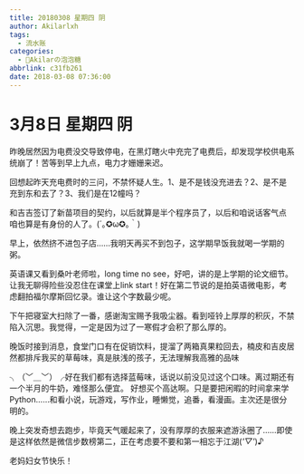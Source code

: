 ```yaml
---
title: 20180308 星期四 阴
author: Akilarlxh
tags:
  - 流水账
categories:
  - 🍬Akilarの泡泡糖
abbrlink: c31fb261
date: 2018-03-08 07:36:00
---
```

# 3月8日 星期四 阴

昨晚居然因为电费没交导致停电，在黑灯瞎火中充完了电费后，却发现学校供电系统崩了！苦等到早上九点，电力才姗姗来迟。

回想起昨天充电费时的三问，不禁怀疑人生。1、是不是钱没充进去？2、是不是充到东和去了？3、我们是在12幢吗？

和吉吉签订了新苗项目的契约，以后就算是半个程序员了，以后和咱说话客气点 咱也算是有身份的人了。(´｡✪ω✪｡｀)

早上，依然挤不进包子店……我明天再买不到包子，这学期早饭我就喝一学期的粥。

英语课又看到桑叶老师啦，long time no see，好吧，讲的是上学期的论文细节。让我无聊得险些没忍住在课堂上link start！好在第二节说的是拍英语微电影，考虑翻拍福尔摩斯回忆录。谁让这个字数最少呢。

下午把寝室大扫除了一番，感谢淘宝赐予我吸尘器。看到哑铃上厚厚的积灰，不禁陷入沉思。我觉得，一定是因为过了一寒假才会积了那么厚的。

晚饭时接到消息，食堂门口有在促销饮料，提溜了两箱真果粒回去，楠皮和吉皮居然都排斥我买的草莓味，真是肤浅的孩子，无法理解我高雅的品味

╮（﹀＿﹀）╭好在我们都有选择蓝莓味，话说以前没见过这个口味。离过期还有一个半月的牛奶，难怪那么便宜。
好想买个高达啊。只是要把闲暇的时间拿来学Python……和看小说，玩游戏，写作业，睡懒觉，追番，看漫画。主次还是很分明的。

晚上突发奇想去跑步，毕竟天气暖起来了，没有厚厚的衣服来遮游泳圈了……即使是这样依然是微信步数榜第二，正在考虑要不要和第一相忘于江湖(*'▽'*)♪

老妈妇女节快乐！